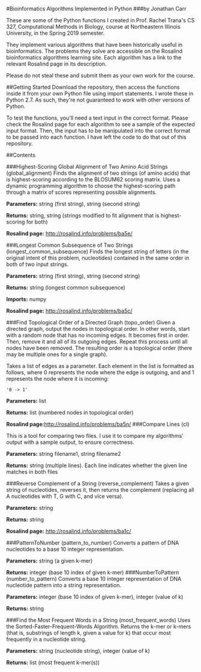 #Bioinformatics Algorithms Implemented in Python
###by Jonathan Carr

These are some of the Python functions I created in Prof. Rachel Trana's CS 327, Computational Methods in Biology, course at
Northeastern Illinois University, in the Spring 2019 semester.

They implement various algorithms that have been historically useful in bioinformatics.
The problems they solve are accessible on the Rosalind bioinformatics algorithms learning site. Each algorithm has a link to the relevant Rosalind page in its description.

Please do not steal these and submit them as your own work for the course.

##Getting Started
Download the repository, then access the functions inside it from your own Python file using import statements. I wrote these in Python 2.7. As such, they're not guaranteed to work with other versions of Python.

To test the functions, you'll need a text input in the correct format. Please check the Rosalind page for each algorithm to see a sample of the expected input format. Then, the input has to be manipulated into the correct format to be passed into each function. I have left the code to do that out of this repository.

##Contents

###Highest-Scoring Global Alignment of Two Amino Acid Strings (global_alignment)
Finds the alignment of two strings (of amino acids) that is highest-scoring according to the BLOSUM62 scoring matrix.
Uses a dynamic programming algorithm to choose the highest-scoring path through a matrix of scores representing possible alignments.

<strong>Parameters:</strong> string (first string), string (second string)

<strong>Returns:</strong> string, string (strings modified to fit alignment that is highest-scoring for both)

<strong>Rosalind page:</strong> http://rosalind.info/problems/ba5e/

###Longest Common Subsequence of Two Strings (longest_common_subsequence)
Finds the longest string of letters (in the original intent of this problem, nucleotides) contained in the same order in both of two input strings.

<strong>Parameters:</strong> string (first string), string (second string)

<strong>Returns:</strong> string (longest common subsequence)

<strong>Imports:</strong> numpy

<strong>Rosalind page:</strong> http://rosalind.info/problems/ba5c/

###Find Topological Order of a Directed Graph (topo_order)
Given a directed graph, output the nodes in topological order. In other words, start with a random node that has no incoming edges. It becomes first in order. Then, remove it and all of its outgoing edges. Repeat this process until all nodes have been removed. The resulting order is a topological order (there may be multiple ones for a single graph).  
 
Takes a list of edges as a parameter. 
Each element in the list is formatted as follows, 
where 0 represents the node where the edge is outgoing, 
and and 1 represents the node where it is incoming:
```
'0 -> 1'
```
<strong>Parameters:</strong> list

<strong>Returns:</strong> list (numbered nodes in topological order)

<strong>Rosalind page:</strong>http://rosalind.info/problems/ba5n/
###Compare Lines (cl)

This is a tool for comparing two files.
I use it to compare my algorithms' output with a sample output, to
ensure correctness.


<strong>Parameters:</strong> string filename1, string filename2

<strong>Returns:</strong> string (multiple lines). Each line indicates whether the given line matches in both files

###Reverse Complement of a String (reverse_complement)
Takes a given string of nucleotides, reverses it, then returns the complement (replacing all A nucleotides with T, G with C, and vice versa).

<strong>Parameters:</strong> string

<strong>Returns:</strong> string

<strong>Rosalind page:</strong>
http://rosalind.info/problems/ba1c/

###PatternToNumber (pattern_to_number)
Converts a pattern of DNA nucleotides to a base 10 integer representation.

<strong>Parameters:</strong> string (a given k-mer)

<strong>Returns:</strong> integer (base 10 index of given k-mer)
###NumberToPattern (number_to_pattern) 
Converts a base 10 integer representation of DNA nucleotide pattern into a string representation.

<strong>Parameters:</strong> integer (base 10 index of given k-mer), integer (value of k)

<strong>Returns:</strong> string

###Find the Most Frequent Words in a String (most_frequent_words)
Uses the Sorted-Faster-Frequent-Words Algorithm.
Returns the k-mer or k-mers (that is, substrings of length k, given a value for k) that occur most frequently in a 
nucleotide string.

<strong>Parameters:</strong> string (nucleotide string), integer (value of k)

<strong>Returns:</strong> list (most frequent k-mer(s))



